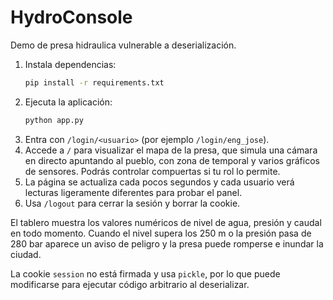 # HydroConsole

Demo de presa hidraulica vulnerable a deserialización.

1. Instala dependencias:
   ```bash
   pip install -r requirements.txt
   ```
2. Ejecuta la aplicación:
   ```bash
   python app.py
   ```
3. Entra con `/login/<usuario>` (por ejemplo `/login/eng_jose`).
4. Accede a `/` para visualizar el mapa de la presa, que simula una cámara en directo apuntando al pueblo, con zona de temporal y varios gráficos de sensores. Podrás controlar compuertas si tu rol lo permite.
5. La página se actualiza cada pocos segundos y cada usuario verá lecturas ligeramente diferentes para probar el panel.
6. Usa `/logout` para cerrar la sesión y borrar la cookie.

El tablero muestra los valores numéricos de nivel de agua, presión y caudal en todo momento. Cuando el nivel supera los 250 m o la presión pasa de 280 bar aparece un aviso de peligro y la presa puede romperse e inundar la ciudad.

La cookie `session` no está firmada y usa `pickle`, por lo que puede modificarse para ejecutar código arbitrario al deserializar.
